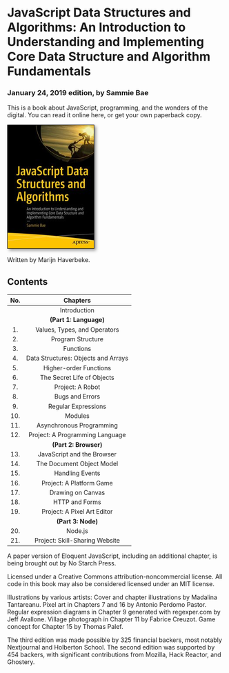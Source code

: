 # JavaScript Data Structures and Algorithms: An Introduction to Understanding and Implementing Core Data Structure and Algorithm Fundamentals
### January 24, 2019 edition, by Sammie Bae

This is a book about JavaScript, programming, and the wonders of the digital. You can read it online here, or get your own paperback copy.

<a href="https://www.amazon.com/JavaScript-Data-Structures-Algorithms-Understanding/dp/1484239873">
	<img src="img/cover.jpg" alt="Cover image" style="border: 1px solid black; max-width: 100%; box-shadow: 4px 4px 7px rgba(0, 0, 0, 0.4)">
</a>

Written by Marijn Haverbeke.

## Contents

| No. | Chapters       |
|:-------:|:--------------:|
||Introduction||
||**(Part 1: Language)**||
|1.| Values, Types, and Operators||
|2.| Program Structure||
|3.| Functions||
|4.| Data Structures: Objects and Arrays||
|5.| Higher-order Functions||
|6.| The Secret Life of Objects||
|7.| Project: A Robot||
|8.| Bugs and Errors||
|9.| Regular Expressions||
|10.| Modules||
|11.| Asynchronous Programming||
|12.| Project: A Programming Language||
||**(Part 2: Browser)**||
|13.| JavaScript and the Browser||
|14.| The Document Object Model||
|15.| Handling Events||
|16.| Project: A Platform Game||
|17.| Drawing on Canvas||
|18.| HTTP and Forms||
|19.| Project: A Pixel Art Editor||
||**(Part 3: Node)**||
|20.| Node.js||
|21.| Project: Skill-Sharing Website||


A paper version of Eloquent JavaScript, including an additional chapter, is being brought out by No Starch Press.

Licensed under a Creative Commons attribution-noncommercial license. All code in this book may also be considered licensed under an MIT license.

Illustrations by various artists: Cover and chapter illustrations by Madalina Tantareanu. Pixel art in Chapters 7 and 16 by Antonio Perdomo Pastor. Regular expression diagrams in Chapter 9 generated with regexper.com by Jeff Avallone. Village photograph in Chapter 11 by Fabrice Creuzot. Game concept for Chapter 15 by Thomas Palef.

The third edition was made possible by 325 financial backers, most notably Nextjournal and Holberton School. The second edition was supported by 454 backers, with significant contributions from Mozilla, Hack Reactor, and Ghostery.
